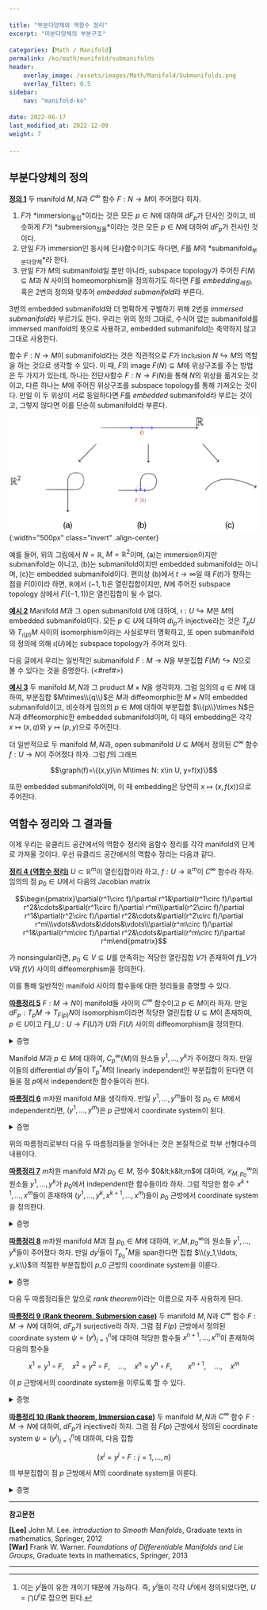 ```yaml
---

title: "부분다양체와 역함수 정리"
excerpt: "미분다양체의 부분구조"

categories: [Math / Manifold]
permalink: /ko/math/manifold/submanifolds
header:
    overlay_image: /assets/images/Math/Manifold/Submanifolds.png
    overlay_filter: 0.5
sidebar: 
    nav: "manifold-ko"

date: 2022-06-17
last_modified_at: 2022-12-09
weight: 7

---
```


## 부분다양체의 정의

<div class="definition" markdown="1">

<ins id="df1">**정의 1**</ins> 두 manifold $M,N$과 $C^\infty$ 함수 $F:N\rightarrow M$이 주어졌다 하자. 

1. $F$가 *immersion<sub>몰입</sub>*이라는 것은 모든 $p\in N$에 대하여 $dF_p$가 단사인 것이고, 비슷하게 $F$가 *submersion<sub>침몰</sub>*이라는 것은 모든 $p\in N$에 대하여 $dF_p$가 전사인 것이다.
2. 만일 $F$가 immersion인 동시에 단사함수이기도 하다면, $F$를 $M$의 *submanifold<sub>부분다양체</sub>*라 한다.
3. 만일 $F$가 $M$의 submanifold일 뿐만 아니라, subspace topology가 주어진 $F(N)\subseteq M$과 $N$ 사이의 homeomorphism을 정의하기도 하다면 $F$를 *embedding<sub>매장</sub>*, 혹은 2번의 정의와 맞추어 *embedded submanifold*라 부른다.

</div>

3번의 embedded submanifold와 더 명확하게 구별하기 위해 2번을 *immersed submanifold*라 부르기도 한다. 우리는 위의 정의 그대로, 수식어 없는 submanifold를 immersed manifold의 뜻으로 사용하고, embedded submanifold는 축약하지 않고 그대로 사용한다.

함수 $F:N\rightarrow M$이 submanifold라는 것은 직관적으로 $F$가 inclusion $N\hookrightarrow M$의 역할을 하는 것으로 생각할 수 있다. 이 때, $F$의 image $F(N)\subseteq M$에 위상구조를 주는 방법은 두 가지가 있는데, 하나는 전단사함수 $F:N\rightarrow F(N)$을 통해 $N$의 위상을 옮겨오는 것이고, 다른 하나는 $M$에 주어진 위상구조를 subspace topology를 통해 가져오는 것이다. 만일 이 두 위상이 서로 동일하다면 $F$를 *embedded* submanifold라 부르는 것이고, 그렇지 않다면 이를 단순히 submanifold라 부른다.

![Immersion, submanifold, immersion](/assets/images/Math/Manifold/Submanifolds-1.png){:width="500px" class="invert" .align-center}

예를 들어, 위의 그림에서 $N=\mathbb{R}$, $M=\mathbb{R}^2$이며, (a)는 immersion이지만 submanifold는 아니고, (b)는 submanifold이지만 embedded submanifold는 아니며, (c)는 embedded submanifold이다. 편의상 (b)에서 $t\rightarrow \infty$일 때 $F(t)$가 향하는 점을 $F(0)$이라 하면, $\mathbb{R}$에서 $(-1,1)$은 열린집합이지만, $N$에 주어진 subspace topology 상에서 $F\bigl((-1,1)\bigr)$은 열린집합이 될 수 없다.


<div class="example" markdown="1">

<ins id="ex2">**예시 2**</ins> Manifold $M$과 그 open submanifold $U$에 대하여, $\iota:U\hookrightarrow M$은 $M$의 embedded submanifold이다. 모든 $p\in U$에 대하여 $d\iota_p$가 injective라는 것은 $T_pU$와 $T_{\iota(p)}M$ 사이의 isomorphism이라는 사실로부터 명확하고, 또 open submanifold의 정의에 의해 $\iota(U)$에는 subspace topology가 주어져 있다.

</div>

다음 글에서 우리는 일반적인 submanifold $F:M\rightarrow N$을 부분집합 $F(M)\hookrightarrow N$으로 볼 수 있다는 것을 증명한다. (<#ref#>)

<div class="example" markdown="1">

<ins id="ex3">**예시 3**</ins> 두 manifold $M,N$과 그 product $M\times N$을 생각하자. 그럼 임의의 $q\in N$에 대하여, 부분집합 $M\times\\{q\\}$은 $M$과 diffeomorphic한 $M\times N$의 embedded submanifold이고, 비슷하게 임의의 $p\in M$에 대하여 부분집합 $\\{p\\}\times N$은 $N$과 diffeomorphic한 embedded submanifold이며, 이 때의 embedding은 각각 $x\mapsto (x,q)$와 $y\mapsto (p,y)$으로 주어진다.

더 일반적으로 두 manifold $M,N$과, open submanifold $U\subseteq M$에서 정의된 $C^\infty$ 함수 $f:U\rightarrow N$이 주어졌다 하자. 그럼 $f$의 그래프

$$\graph(f)=\{(x,y)\in M\times N: x\in U, y=f(x)\}$$

또한 embedded submanifold이며, 이 때 embedding은 당연히 $x\mapsto (x,f(x))$으로 주어진다.

</div>


## 역함수 정리와 그 결과들

이제 우리는 유클리드 공간에서의 역함수 정리와 음함수 정리를 각각 manifold의 단계로 가져올 것이다. 우선 유클리드 공간에서의 역함수 정리는 다음과 같다.

<div class="proposition" markdown="1">

<ins id="thm4">**정리 4 (역함수 정리)**</ins> $U\subset\mathbb{R}^m$이 열린집합이라 하고, $f:U\rightarrow\mathbb{R}^m$이 $C^\infty$ 함수라 하자. 임의의 점 $p_0\in U$에서 다음의 Jacobian matrix

$$\begin{pmatrix}\partial(r^1\circ f)/\partial r^1&\partial(r^1\circ f)/\partial r^2&\cdots&\partial(r^1\circ f)/\partial r^m\\\partial(r^2\circ f)/\partial r^1&\partial(r^2\circ f)/\partial r^2&\cdots&\partial(r^2\circ f)/\partial r^m\\\vdots&\vdots&\ddots&\vdots\\\partial(r^m\circ f)/\partial r^1&\partial(r^m\circ f)/\partial r^2&\cdots&\partial(r^m\circ f)/\partial r^m\end{pmatrix}$$

가 nonsingular라면, $p_0\in V\subseteq U$를 만족하는 적당한 열린집합 $V$가 존재하여 $f\|\_V$가 $V$와 $f(V)$ 사이의 diffeomorphism을 정의한다.

</div>

이를 통해 일반적인 manifold 사이의 함수들에 대한 정리들을 증명할 수 있다. 

<div class="proposition" markdown="1">

<ins id="crl5">**따름정리 5**</ins> $F:M\rightarrow N$이 manifold들 사이의 $C^\infty$ 함수이고 $p\in M$이라 하자. 만일 $dF_p:T_pM\rightarrow T_{F(p)}N$이 isomorphism이라면 적당한 열린집합 $U\subseteq M$이 존재하여, $p\in U$이고 $F\|\_U:U\rightarrow F(U)$가 $U$와 $F(U)$ 사이의 diffeomorphism을 정의한다.

</div>
<details class="proof" markdown="1">
<summary>증명</summary>

우선 $dF_p$가 isomorphism인 것으로부터 $\dim M=\dim T_pM=\dim T_{F(p)}N=\dim N$을 얻는다. 이제 점 $F(p)$를 포함하는 coordinate system $(W,\tau)$를 잡고, $F(V)\subseteq W$를 만족하도록 $p$를 포함하는 coordinate system $(V,\varphi)$를 잡자. 그럼 함수 $(\tau\circ F\circ\varphi^{-1})\|\_{\varphi(V)}$는 같은 차원을 갖는 유클리드 공간 사이의 함수이며, 또 $dF_p$가 isomorphism인 것으로부터 이 함수의 점 $\varphi(p)$에서의 Jacobian matrix가 nonsingular라는 것을 안다. 

따라서 역함수정리에 의해, $\varphi(p)\in U'\subset\varphi(V)$를 만족하는 열린집합 $U'$가 존재하여 $(\tau\circ F\circ\varphi^{-1})\|\_{U'}$이 $U'$와 $\tau\circ F\circ\varphi^{-1}(U')$ 사이의 diffeomorphism을 정의한다. 이제 $U=\varphi^{-1}(U)$로 잡으면 함수

$$\tau^{-1}\circ\bigl((\tau\circ F\circ\varphi^{-1})|_{U'}\bigr)\circ\varphi$$

가 $U$와 $F(U)$ 사이의 diffeomorphism을 정의한다. 

</details>

Manifold $M$과 $p\in M$에 대하여, $C_p^\infty(M)$의 원소들 $y^1, \ldots, y^k$가 주어졌다 하자. 만일 이들의 differential $dy^i$들이 $T_p^\ast M$의 linearly independent인 부분집합이 된다면 이들을 점 $p$에서 independent한 함수들이라 한다. 

<div class="proposition" markdown="1">

<ins id="crl6">**따름정리 6**</ins> $m$차원 manifold $M$을 생각하자. 만일 $y^1, \ldots, y^m$들이 점 $p_0\in M$에서 independent라면, $(y^1, \ldots, y^m)$은 $p$ 근방에서 coordinate system이 된다.

</div>
<details class="proof" markdown="1">
<summary>증명</summary>

우선 $T_p^\ast M$의 차원을 생각하면 주어진 함수들의 differential이 $T_p^\ast M$의 basis가 된다는 것을 알 수 있다.

$m$개의 함수 $y^i$들이 모두 $p_0$의 열린근방 $U$에서 정의되었다 하자.[^1] 주어진 것와 같이 $\varphi:U\rightarrow\mathbb{R}^m$을

$$\varphi(p)=(y^1(p),\ldots, y^m(p))$$

으로 정의하면, 각각의 성분함수 $y^i$들이 모두 $C^\infty$이므로 $\varphi$도 $C^\infty$이다. 이제 $(d\varphi_{p_0})^\ast:T_{\varphi(p_0)}^\ast\mathbb{R}^m\rightarrow T_{p_0}^\ast M$을 생각하자. $(d\varphi_{p_0})^\ast$에 $dr^i\|\_{\varphi(p_0)}$들을 대입하면, 

$$d\varphi_{p_0}\left(dr^i|_{\varphi(p_0)}\right)=\left(dr^i|_{\varphi(p_0)}\right)\circ\left(d\varphi_{p_0}\right)=d(r^i\circ\varphi)_{p_0}=dy^i|_{p_0}$$

이므로, $T_{\varphi(p_0)}^\ast\mathbb{R}^m$에서의 basis $dr^i\|\_{\varphi(p_0)}$들이 모두 $T_{p_0}^\ast M$의 basis로 각각 옮겨지고 따라서 $(d\varphi_{p_0})^\ast$는 isomorphism이다. 따라서 $d\varphi_{p_0}$도 isomorphism이며, 따라서 [따름정리 5](#crl5)를 적용하면 $p_0\in V\subseteq U$를 만족하는 적당한 $V$가 존재하여 $\varphi\|\_V:V\rightarrow\varphi(V)$가 coordinate system이 된다는 것을 알 수 있다.

</details>

위의 따름정리로부터 다음 두 따름정리들을 얻어내는 것은 본질적으로 학부 선형대수의 내용이다.

<div class="proposition" markdown="1">

<ins id="crl7">**따름정리 7**</ins> $m$차원 manifold $M$과 $p_0\in M$, 정수 $0&lt;k&lt;m$에 대하여, $\mathcal{C}_{M,p_0}^\infty$의 원소들 $y^1,\ldots, y^k$가 $p_0$에서 independent한 함수들이라 하자. 그럼 적당한 함수 $x^{k+1},\ldots, x^{m}$들이 존재하여 $(y^1,\ldots, y^k, x^{k+1}, \ldots, x^m)$들이 $p_0$ 근방에서 coordinate system을 정의한다.

</div>
<details class="proof" markdown="1">
<summary>증명</summary>

점 $p_0$에 대한 coordinate system $(U,\varphi)$, $\varphi=(x^i)\_{i=1}^{m}$이 주어졌다 하자. 그럼 $dx^i$들이 $T\_{p\_0}^\ast M$의 basis가 된다. 이제 [\[선형대수학\] §백터공간의 차원, ⁋보조정리 2](/ko/math/linear_algebra/dimension#crl2)의 증명과 마찬가지로 $dy^i$들을 하나씩 넣고, $dx^j$들을 하나씩 빼며 적절히 index를 수정해주면 된다.

</details>

<div class="proposition" markdown="1">

<ins id="crl8">**따름정리 8**</ins> $m$차원 manifold $M$과 점 $p_0\in M$에 대하여, $\mathcal{C}\_{M,p_0}^\infty$의 원소들 $y^1,\ldots, y^k$들이 주어졌다 하자. 만일 $dy^i$들이 $T_{p_0}^\ast M$을 span한다면 집합 $\\{y_1,\ldots, y_k\\}$의 적절한 부분집합이 $p\_0$ 근방의 coordinate system을 이룬다.

</div>
<details class="proof" markdown="1">
<summary>증명</summary>

$T_{p_0}^\ast M$의 basis를 이루는 집합 $\\{dy^1,\ldots, dy^k\\}$의 적절한 부분집합을 찾으면 이 부분집합은 반드시 $m$개의 원소로 이루어져 있다. 따라서 [따름정리 6](#crl6)을 적용하면 된다.

</details>

다음 두 따름정리들은 앞으로 *rank theorem*이라는 이름으로 자주 사용하게 된다. 

<div class="proposition" markdown="1">

<ins id="crl9">**따름정리 9 (Rank theorem, Submersion case)**</ins> 두 manifold $M,N$과 $C^\infty$ 함수 $F:M\rightarrow N$에 대하여, $dF_p$가 surjective라 하자. 그럼 점 $F(p)$ 근방에서 정의된 coordinate system $\psi=(y^j)_{j=1}^n$에 대하여 적당한 함수들 $x^{n+1},\ldots, x^m$이 존재하여 다음의 함수들

$$x^1=y^1\circ F,\quad x^2=y^2\circ F,\quad\ldots,\quad x^n=y^n\circ F,\qquad x^{n+1},\quad \ldots,\quad x^m$$

이 $p$ 근방에서의 coordinate system을 이루도록 할 수 있다.

</div>
<details class="proof" markdown="1">
<summary>증명</summary>

$dF_p$가 surjective이므로, 그 dual $(dF_p)^\ast:T_{F(p)}^\ast N\rightarrow T_p^\ast M$은 injective이다. 즉, 다음의 원소들

$$(dF_p)^\ast(dy^i|_{F(p)})=dy^i|_{F(p)}\circ dF_p=d(y^i\circ F)_p=dx^j|_p$$

이 $T_p^\ast M$에서 linearly independent하다. 따라서 [따름정리 7](#crl7)에 의하여 원하는 결과를 얻는다. 

</details>

<div class="proposition" markdown="1">

<ins id="crl10">**따름정리 10 (Rank theorem, Immersion case)**</ins> 두 manifold $M,N$과 $C^\infty$ 함수 $F:M\rightarrow N$에 대하여, $dF_p$가 injective라 하자. 그럼 점 $F(p)$ 근방에서 정의된 coordinate system $\psi=(y^j)_{j=1}^n$에 대하여, 다음 집합

$$\{x^j=y^j\circ F: j=1,\ldots, n\}$$

의 부분집합이 점 $p$ 근방에서 $M$의 coordinate system을 이룬다.

</div>
<details class="proof" markdown="1">
<summary>증명</summary>

$dF_p$가 injective이므로, 그 dual $(dF_p)^\ast:T_{F(p)}^\ast N\rightarrow T_p^\ast M$은 surjective이다. 즉, 다음의 원소들

$$(dF_p)^\ast(dy^i|_{F(p)})=dy^i|_{F(p)}\circ dF_p=d(y^i\circ F)_p=dx^j|_p$$

들이 $T_p^\ast M$을 span해야 하고, 따라서 [따름정리 8](#crl8)에 의해 주어진 집합의 부분집합이 $p$ 근방에서 $M$의 coordinate system을 이룬다. 

</details>


---

**참고문헌**

**[Lee]** John M. Lee. *Introduction to Smooth Manifolds*, Graduate texts in mathematics, Springer, 2012  
**[War]** Frank W. Warner. *Foundations of Differentiable Manifolds and Lie Groups*, Graduate texts in mathematics, Springer, 2013    

---

[^1]: 이는 $y^i$들이 유한 개이기 때문에 가능하다. 즉, $y^i$들이 각각 $U^i$에서 정의되었다면, $U=\bigcap U^i$로 잡으면 된다.